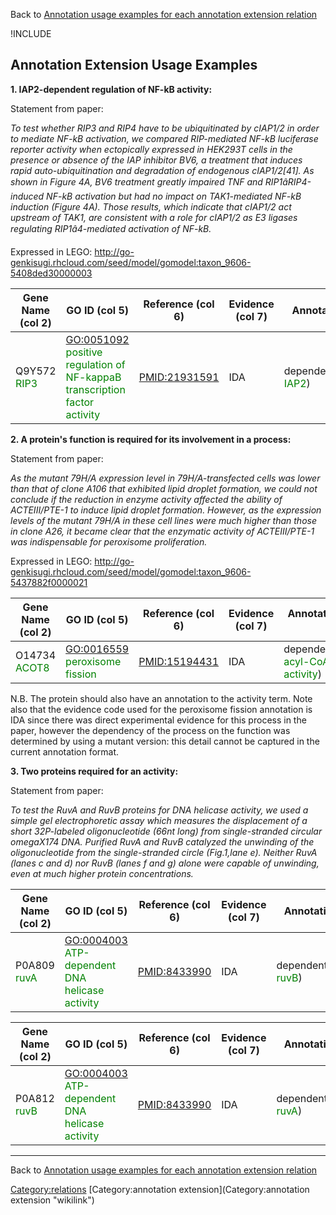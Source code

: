 Back to [Annotation usage examples for each annotation extension relation](http://wiki.geneontology.org/index.php/Annotation_usage_examples_for_each_annotation_extension_relation)

!INCLUDE

Annotation Extension Usage Examples
-----------------------------------

**1. IAP2-dependent regulation of NF-kB activity:**

Statement from paper:

*To test whether RIP3 and RIP4 have to be ubiquitinated by cIAP1/2 in order to mediate NF-kB activation, we compared RIP-mediated NF-kB luciferase reporter activity when ectopically expressed in HEK293T cells in the presence or absence of the IAP inhibitor BV6, a treatment that induces rapid auto-ubiquitination and degradation of endogenous cIAP1/2[41]. As shown in Figure 4A, BV6 treatment greatly impaired TNF and RIP1âRIP4-induced NF-kB activation but had no impact on TAK1-mediated NF-kB induction (Figure 4A). Those results, which indicate that cIAP1/2 act upstream of TAK1, are consistent with a role for cIAP1/2 as E3 ligases regulating RIP1â4-mediated activation of NF-kB.*

Expressed in LEGO: <http://go-genkisugi.rhcloud.com/seed/model/gomodel:taxon_9606-5408ded30000003>

| Gene Name (col 2)                            | GO ID (col 5)                                                                                                | Reference (col 6) | Evidence (col 7) | Annotation Extension (col 16)                                         |
|----------------------------------------------|--------------------------------------------------------------------------------------------------------------|-------------------|------------------|-----------------------------------------------------------------------|
| Q9Y572 <span style="color:green">RIP3</span> | <GO:0051092> <span style="color:green">positive regulation of NF-kappaB transcription factor activity</span> | <PMID:21931591>   | IDA              | dependent\_on(UniProtKB:Q13490 <span style="color:green">IAP2</span>) |

**2. A protein's function is required for its involvement in a process:**

Statement from paper:

*As the mutant 79H/A expression level in 79H/A-transfected cells was lower than that of clone A106 that exhibited lipid droplet formation, we could not conclude if the reduction in enzyme activity affected the ability of ACTEIII/PTE-1 to induce lipid droplet formation. However, as the expression levels of the mutant 79H/A in these cell lines were much higher than those in clone A26, it became clear that the enzymatic activity of ACTEIII/PTE-1 was indispensable for peroxisome proliferation.*

Expressed in LEGO: <http://go-genkisugi.rhcloud.com/seed/model/gomodel:taxon_9606-5437882f0000021>

| Gene Name (col 2)                             | GO ID (col 5)                                                    | Reference (col 6) | Evidence (col 7) | Annotation Extension (col 16)                                                          |
|-----------------------------------------------|------------------------------------------------------------------|-------------------|------------------|----------------------------------------------------------------------------------------|
| O14734 <span style="color:green">ACOT8</span> | <GO:0016559> <span style="color:green">peroxisome fission</span> | <PMID:15194431>   | IDA              | dependent\_on(GO:0047617 <span style="color:green">acyl-CoA hydrolase activity</span>) |

N.B. The protein should also have an annotation to the activity term. Note also that the evidence code used for the peroxisome fission annotation is IDA since there was direct experimental evidence for this process in the paper, however the dependency of the process on the function was determined by using a mutant version: this detail cannot be captured in the current annotation format.

**3. Two proteins required for an activity:**

Statement from paper:

*To test the RuvA and RuvB proteins for DNA helicase activity, we used a simple gel electrophoretic assay which measures the displacement of a short 32P-labeled oligonucleotide (66nt long) from single-stranded circular omegaX174 DNA. Purified RuvA and RuvB catalyzed the unwinding of the oligonucleotide from the single-stranded circle (Fig.1,lane e). Neither RuvA (lanes c and d) nor RuvB (lanes f and g) alone were capable of unwinding, even at much higher protein concentrations.*

| Gene Name (col 2)                            | GO ID (col 5)                                                                     | Reference (col 6) | Evidence (col 7) | Annotation Extension (col 16)                                         |
|----------------------------------------------|-----------------------------------------------------------------------------------|-------------------|------------------|-----------------------------------------------------------------------|
| P0A809 <span style="color:green">ruvA</span> | <GO:0004003> <span style="color:green">ATP-dependent DNA helicase activity</span> | <PMID:8433990>    | IDA              | dependent\_on(UniProtKB:P0A812 <span style="color:green">ruvB</span>) |

| Gene Name (col 2)                            | GO ID (col 5)                                                                     | Reference (col 6) | Evidence (col 7) | Annotation Extension (col 16)                                         |
|----------------------------------------------|-----------------------------------------------------------------------------------|-------------------|------------------|-----------------------------------------------------------------------|
| P0A812 <span style="color:green">ruvB</span> | <GO:0004003> <span style="color:green">ATP-dependent DNA helicase activity</span> | <PMID:8433990>    | IDA              | dependent\_on(UniProtKB:P0A809 <span style="color:green">ruvA</span>) |

------------------------------------------------------------------------

Back to [Annotation usage examples for each annotation extension relation](http://wiki.geneontology.org/index.php/Annotation_usage_examples_for_each_annotation_extension_relation)

<Category:relations> [Category:annotation extension](Category:annotation extension "wikilink")
